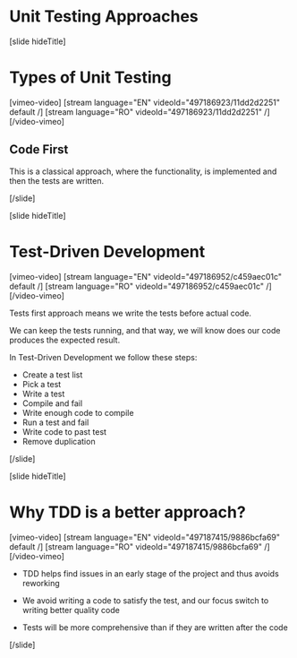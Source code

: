 # Unit Testing Approaches

[slide hideTitle]

# Types of Unit Testing

[vimeo-video]
[stream language="EN" videoId="497186923/11dd2d2251" default /]
[stream language="RO" videoId="497186923/11dd2d2251"  /]
[/video-vimeo]

## Code First

This is a classical approach, where the functionality, is implemented and then the tests are written.


[/slide]

[slide hideTitle]
# Test-Driven Development

[vimeo-video]
[stream language="EN" videoId="497186952/c459aec01c" default /]
[stream language="RO" videoId="497186952/c459aec01c"  /]
[/video-vimeo]

Tests first approach means we write the tests before actual code. 

We can keep the tests running, and that way, we will know does our code produces the expected result.

In Test-Driven Development we follow these steps:
- Create a test list
- Pick a test
- Write a test
- Compile and fail
- Write enough code to compile
- Run a test and fail
- Write code to past test
- Remove duplication

[/slide]

[slide hideTitle]
# Why TDD is a better approach?

[vimeo-video]
[stream language="EN" videoId="497187415/9886bcfa69" default /]
[stream language="RO" videoId="497187415/9886bcfa69"  /]
[/video-vimeo]

- TDD helps find issues in an early stage of the project and thus avoids reworking

- We avoid writing a code to satisfy the test, and our focus switch to writing better quality code

- Tests will be more comprehensive than if they are written after the code

[/slide]